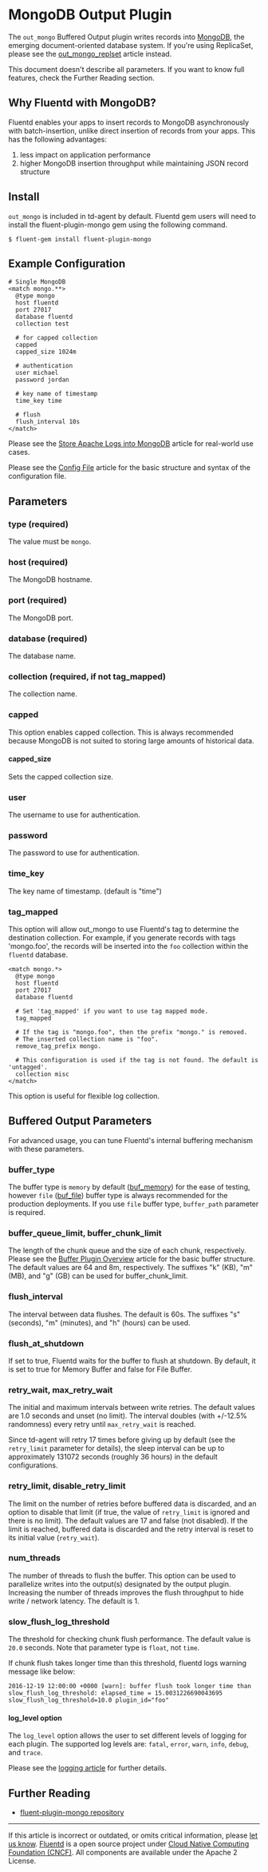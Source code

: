 MongoDB Output Plugin
=====================

The `out_mongo` Buffered Output plugin writes records into
[MongoDB](http://mongodb.org/), the emerging document-oriented database
system.
If you\'re using ReplicaSet, please see the
[out\_mongo\_replset](out_mongo_replset) article instead.

This document doesn\'t describe all parameters. If you want to know full
features, check the Further Reading section.


Why Fluentd with MongoDB?
-------------------------

Fluentd enables your apps to insert records to MongoDB asynchronously
with batch-insertion, unlike direct insertion of records from your apps.
This has the following advantages:

1.  less impact on application performance
2.  higher MongoDB insertion throughput while maintaining JSON record
    structure

Install
-------

`out_mongo` is included in td-agent by default. Fluentd gem users will
need to install the fluent-plugin-mongo gem using the following command.

``` {.CodeRay}
$ fluent-gem install fluent-plugin-mongo
```

Example Configuration
---------------------

``` {.CodeRay}
# Single MongoDB
<match mongo.**>
  @type mongo
  host fluentd
  port 27017
  database fluentd
  collection test

  # for capped collection
  capped
  capped_size 1024m

  # authentication
  user michael
  password jordan

  # key name of timestamp
  time_key time

  # flush
  flush_interval 10s
</match>
```

Please see the [Store Apache Logs into MongoDB](apache-to-mongodb)
article for real-world use cases.

Please see the [Config File](config-file) article for the basic
structure and syntax of the configuration file.

Parameters
----------

### type (required)

The value must be `mongo`.

### host (required)

The MongoDB hostname.

### port (required)

The MongoDB port.

### database (required)

The database name.

### collection (required, if not tag\_mapped)

The collection name.

### capped

This option enables capped collection. This is always recommended
because MongoDB is not suited to storing large amounts of historical
data.

#### capped\_size

Sets the capped collection size.

### user

The username to use for authentication.

### password

The password to use for authentication.

### time\_key

The key name of timestamp. (default is "time")

### tag\_mapped

This option will allow out\_mongo to use Fluentd's tag to determine the
destination collection. For example, if you generate records with tags
'mongo.foo', the records will be inserted into the `foo` collection
within the `fluentd` database.

``` {.CodeRay}
<match mongo.*>
  @type mongo
  host fluentd
  port 27017
  database fluentd

  # Set 'tag_mapped' if you want to use tag mapped mode.
  tag_mapped

  # If the tag is "mongo.foo", then the prefix "mongo." is removed.
  # The inserted collection name is "foo".
  remove_tag_prefix mongo.

  # This configuration is used if the tag is not found. The default is 'untagged'.
  collection misc
</match>
```

This option is useful for flexible log collection.

Buffered Output Parameters
--------------------------

For advanced usage, you can tune Fluentd's internal buffering mechanism
with these parameters.

### buffer\_type

The buffer type is `memory` by default ([buf\_memory](buf_memory)) for
the ease of testing, however `file` ([buf\_file](buf_file)) buffer type
is always recommended for the production deployments. If you use `file`
buffer type, `buffer_path` parameter is required.

### buffer\_queue\_limit, buffer\_chunk\_limit

The length of the chunk queue and the size of each chunk, respectively.
Please see the [Buffer Plugin Overview](buffer-plugin-overview) article
for the basic buffer structure. The default values are 64 and 8m,
respectively. The suffixes "k" (KB), "m" (MB), and "g" (GB) can be used
for buffer\_chunk\_limit.

### flush\_interval

The interval between data flushes. The default is 60s. The suffixes "s"
(seconds), "m" (minutes), and "h" (hours) can be used.

### flush\_at\_shutdown

If set to true, Fluentd waits for the buffer to flush at shutdown. By
default, it is set to true for Memory Buffer and false for File Buffer.

### retry\_wait, max\_retry\_wait

The initial and maximum intervals between write retries. The default
values are 1.0 seconds and unset (no limit). The interval doubles (with
+/-12.5% randomness) every retry until `max_retry_wait` is reached.

Since td-agent will retry 17 times before giving up by default (see the
`retry_limit` parameter for details), the sleep interval can be up to
approximately 131072 seconds (roughly 36 hours) in the default
configurations.

### retry\_limit, disable\_retry\_limit

The limit on the number of retries before buffered data is discarded,
and an option to disable that limit (if true, the value of `retry_limit`
is ignored and there is no limit). The default values are 17 and false
(not disabled). If the limit is reached, buffered data is discarded and
the retry interval is reset to its initial value (`retry_wait`).

### num\_threads

The number of threads to flush the buffer. This option can be used to
parallelize writes into the output(s) designated by the output plugin.
Increasing the number of threads improves the flush throughput to hide
write / network latency. The default is 1.

### slow\_flush\_log\_threshold

The threshold for checking chunk flush performance. The default value is
`20.0` seconds. Note that parameter type is `float`, not `time`.

If chunk flush takes longer time than this threshold, fluentd logs
warning message like below:

``` {.CodeRay}
2016-12-19 12:00:00 +0000 [warn]: buffer flush took longer time than slow_flush_log_threshold: elapsed_time = 15.0031226690043695 slow_flush_log_threshold=10.0 plugin_id="foo"
```

#### log\_level option

The `log_level` option allows the user to set different levels of
logging for each plugin. The supported log levels are: `fatal`, `error`,
`warn`, `info`, `debug`, and `trace`.

Please see the [logging article](logging) for further details.

Further Reading
---------------

-   [fluent-plugin-mongo
    repository](https://github.com/fluent/fluent-plugin-mongo)


------------------------------------------------------------------------

If this article is incorrect or outdated, or omits critical information,
please [let us
know](https://github.com/fluent/fluentd-docs/issues?state=open).
[Fluentd](http://www.fluentd.org/) is a open source project under [Cloud
Native Computing Foundation (CNCF)](https://cncf.io/). All components
are available under the Apache 2 License.

